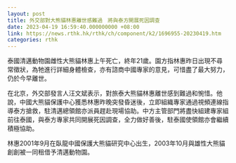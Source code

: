 ```yaml
---
layout: post
title: 外交部對大熊貓林惠離世感難過　將與泰方開展死因調查
date: 2023-04-19 16:59:40.000000000 +08:00
link: https://news.rthk.hk/rthk/ch/component/k2/1696955-20230419.htm
categories: rthk
---
```


泰國清邁動物園雌性大熊貓林惠上午死亡，終年21歲。園方指林惠昨日出現不尋常徵狀，為牠進行詳細身體檢查，亦有諮商中國專家的意見，可惜盡了最大努力，仍於今早離世。

在北京，外交部發言人汪文斌表示，對旅泰大熊貓林惠離世感到難過和惋惜。他說，中國大熊貓保護中心獲悉林惠昨晚突發昏迷後，立即組織專家通過視頻連線指導泰方搶救，駐清邁總領館亦派員趕赴現場協助。中方主管部門將盡快組建專家組前往泰國，與泰方專家共同開展死因調查，全力做好善後，駐泰國使領館亦會繼續積極協助。

林惠2001年9月在臥龍中國保護大熊貓研究中心出生，2003年10月與雄性大熊貓創創被一同租借予清邁動物園。
